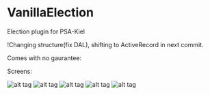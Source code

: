 VanillaElection
===============

Election plugin for PSA-Kiel

!Changing structure(fix DAL), shifting to ActiveRecord in next commit.

Comes with no gaurantee:

Screens:

![alt tag](http://s3.postimg.org/9qk1smdrz/screenshot_1.png)
![alt tag](http://s3.postimg.org/ci3bj8can/screenshot_2.png)
![alt tag](http://s3.postimg.org/d6c626b0f/screenshot_3.png)
![alt tag](http://s3.postimg.org/fg0acxjy7/screenshot_4.png)
![alt tag](http://s3.postimg.org/q0a7viofz/screenshot_5.png)
